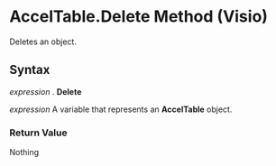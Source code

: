 
# AccelTable.Delete Method (Visio)

Deletes an object.


## Syntax

 _expression_ . **Delete**

 _expression_ A variable that represents an **AccelTable** object.


### Return Value

Nothing

